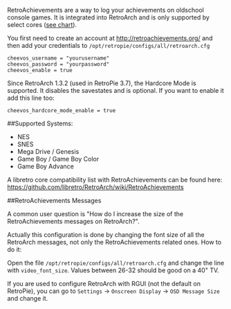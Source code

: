 RetroAchievements are a way to log your achievements on oldschool console games. It is integrated into RetroArch and is only supported by select cores ([see chart](https://github.com/RetroPie/RetroPie-Setup/wiki/RetroAchievements/#supported-systems)).

You first need to create an account at http://retroachievements.org/ and then add your credentials to `/opt/retropie/configs/all/retroarch.cfg`

```
cheevos_username = "yourusername"
cheevos_password = "yourpassword"
cheevos_enable = true
```

Since RetroArch 1.3.2 (used in RetroPie 3.7), the Hardcore Mode is supported. It disables the savestates and is optional. If you want to enable it add this line too:

```
cheevos_hardcore_mode_enable = true
```


##Supported Systems:

* NES
* SNES
* Mega Drive / Genesis
* Game Boy / Game Boy Color
* Game Boy Advance

A libretro core compatibility list with RetroAchievements can be found here: https://github.com/libretro/RetroArch/wiki/RetroAchievements

##RetroAchievements Messages

A common user question is "How do I increase the size of the RetroAchievements messages on RetroArch?".

Actually this configuration is done by changing the font size of all the RetroArch messages, not only the RetroAchievements related ones. How to do it:

Open the file `/opt/retropie/configs/all/retroarch.cfg` and change the line with `video_font_size`. Values between 26-32 should be good on a 40" TV.

If you are used to configure RetroArch with RGUI (not the default on RetroPie), you can go to `Settings` -> `Onscreen Display` -> `OSD Message Size` and change it.